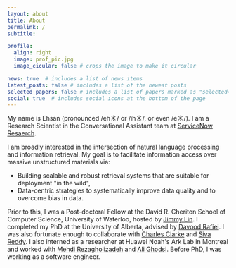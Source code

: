 ```yaml
---
layout: about
title: About
permalink: /
subtitle: 

profile:
  align: right
  image: prof_pic.jpg
  image_cicular: false # crops the image to make it circular

news: true  # includes a list of news items
latest_posts: false # includes a list of the newest posts
selected_papers: false # includes a list of papers marked as "selected={true}"
social: true  # includes social icons at the bottom of the page
---
```


My name is Ehsan (pronounced /eh☀️/ or /ih☀️/, or even /e☀️/).
I am a Research Scientist in the Conversational Assistant team at [ServiceNow Resaerch](https://www.servicenow.com/research/).

I am broadly interested in the intersection of natural language processing and information retrieval.
My goal is to facilitate information access over massive unstructured materials via:
- Building scalable and robust retrieval systems that are suitable for deployment "in the wild",
- Data-centric strategies to systematically improve data quality and to overcome bias in data.

Prior to this, I was a Post-doctoral Fellow at the David R. Cheriton School of Computer Science, University of Waterloo, hosted by [Jimmy Lin](https://cs.uwaterloo.ca/~jimmylin/).
I completed my PhD at the University of Alberta, advised by [Davood Rafiei](https://cs.ualberta.ca/~drafiei/).
I was also fortunate enough to collaborate with [Charles Clarke](https://plg.uwaterloo.ca/~claclark/) and [Siva Reddy](https://sivareddy.in/).
I also interned as a researcher at Huawei Noah's Ark Lab in Montreal and worked with [Mehdi Rezagholizadeh](https://ca.linkedin.com/in/mehdi-rezagholizadeh-61212346) and [Ali Ghodsi](https://uwaterloo.ca/statistics-and-actuarial-science/people-profiles/ali-ghodsi).
Before PhD, I was working as a software engineer.
